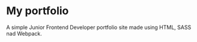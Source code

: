 # My portfolio

A simple Junior Frontend Developer portfolio site made using HTML, SASS nad Webpack.

